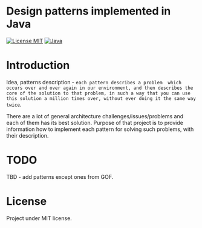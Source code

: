 # Design patterns implemented in Java

[![License MIT](https://img.shields.io/badge/license-MIT-blue.svg)](https://raw.githubusercontent.com/iluwatar/java-design-patterns/master/LICENSE.md)
[![Java](https://img.shields.io/badge/language-JAVA-green.svg)](https://en.wikipedia.org/wiki/Java_(programming_language))

# Introduction

Idea, patterns description - `each pattern describes a problem 
which occurs over and
over again in our environment, and then describes the core of the solution to that
problem, in such a way that you can use this solution a million times over, without ever
doing it the same way twice`. 

There are a lot of general architecture challenges/issues/problems and each of them has its best solution. Purpose of
 that project is to provide information how to implement each pattern for solving such problems, with their description.

# TODO 

TBD - add patterns except ones from GOF.

# License

Project under MIT license.
